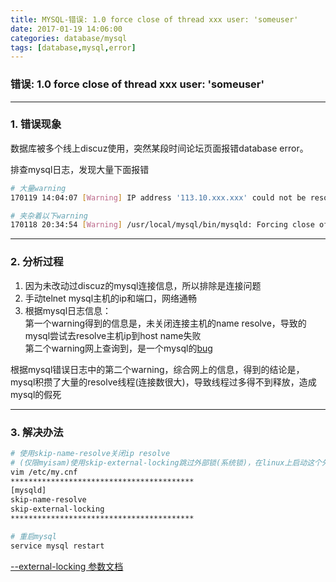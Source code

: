 ```yaml
---
title: MYSQL-错误: 1.0 force close of thread xxx user: 'someuser'
date: 2017-01-19 14:06:00
categories: database/mysql
tags: [database,mysql,error]
---
```

### 错误: 1.0 force close of thread xxx user: 'someuser'

---

### 1. 错误现象
数据库被多个线上discuz使用，突然某段时间论坛页面报错database error。  

排查mysql日志，发现大量下面报错
``` bash
# 大量warning
170119 14:04:07 [Warning] IP address '113.10.xxx.xxx' could not be resolved: Temporary failure in name resolution

# 夹杂着以下warning
170118 20:34:54 [Warning] /usr/local/mysql/bin/mysqld: Forcing close of thread 3336563  user: 'someuser'
```

---

### 2. 分析过程
1. 因为未改动过discuz的mysql连接信息，所以排除是连接问题  
2. 手动telnet mysql主机的ip和端口，网络通畅  
3. 根据mysql日志信息：  
第一个warning得到的信息是，未关闭连接主机的name resolve，导致的mysql尝试去resolve主机ip到host name失败  
第二个warning网上查询到，是一个mysql的[bug](https://bugs.mysql.com/bug.php?id=7403)

根据mysql错误日志中的第二个warning，综合网上的信息，得到的结论是，mysql积攒了大量的resolve线程(连接数很大)，导致线程过多得不到释放，造成mysql的假死

---

### 3. 解决办法
``` bash
# 使用skip-name-resolve关闭ip resolve
# (仅限myisam)使用skip-external-locking跳过外部锁(系统锁)，在linux上启动这个外部锁，会很容易导致mysql假死(也许是因为linux的锁机制，可参考官方文档)
vim /etc/my.cnf
*****************************************
[mysqld]
skip-name-resolve
skip-external-locking
*****************************************

# 重启mysql
service mysql restart
```
[--external-locking 参数文档](http://dev.mysql.com/doc/refman/5.7/en/server-options.html#option_mysqld_external-locking)
